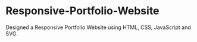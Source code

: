 # Responsive-Portfolio-Website
Designed a Responsive Portfolio Website using HTML, CSS, JavaScript and SVG.
